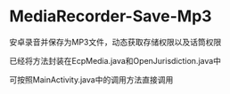 # MediaRecorder-Save-Mp3
安卓录音并保存为MP3文件，动态获取存储权限以及话筒权限

已经将方法封装在EcpMedia.java和OpenJurisdiction.java中

可按照MainActivity.java中的调用方法直接调用
